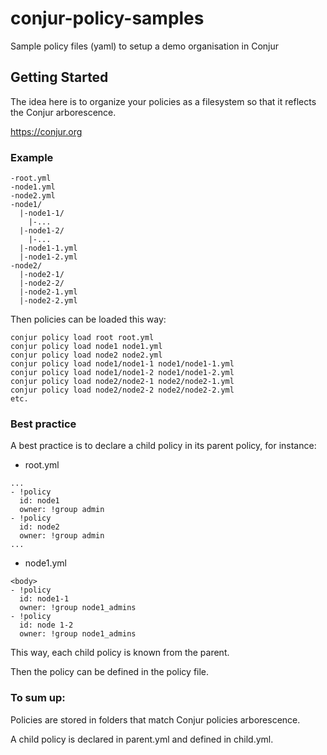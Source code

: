 # conjur-policy-samples

Sample policy files (yaml) to setup a demo organisation in Conjur

## Getting Started

The idea here is to organize your policies as a filesystem so that it reflects the Conjur arborescence.

https://conjur.org

### Example

```
-root.yml
-node1.yml
-node2.yml
-node1/
  |-node1-1/
    |-...
  |-node1-2/
    |-...
  |-node1-1.yml
  |-node1-2.yml
-node2/
  |-node2-1/
  |-node2-2/
  |-node2-1.yml
  |-node2-2.yml
```

Then policies can be loaded this way: 
```
conjur policy load root root.yml
conjur policy load node1 node1.yml
conjur policy load node2 node2.yml
conjur policy load node1/node1-1 node1/node1-1.yml
conjur policy load node1/node1-2 node1/node1-2.yml
conjur policy load node2/node2-1 node2/node2-1.yml
conjur policy load node2/node2-2 node2/node2-2.yml
etc.
```

### Best practice

A best practice is to declare a child policy in its parent policy, for instance:

  - root.yml
```
...
- !policy
  id: node1
  owner: !group admin
- !policy
  id: node2
  owner: !group admin 
...
```
  - node1.yml
```
<body>
- !policy
  id: node1-1
  owner: !group node1_admins
- !policy 
  id: node 1-2
  owner: !group node1_admins
```

This way, each child policy is known from the parent. 

Then the policy can be defined in the policy file. 

### To sum up: 

Policies are stored in folders that match Conjur policies arborescence.

A child policy is declared in parent.yml and defined in child.yml. 

